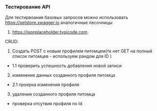### Тестирование  API
Для тестирвоания базовых запросов можно использовать https://petstore.swagger.io
аналогичные песочницы:
1. https://jsonplaceholder.typicode.com.

CRUD:
1. Создать POST с новым профилем питомцем(тк нет GET на полный список питомцев - используем рандом для ID )
* 1.1  проверить успешность добавления новой записи
2. изменение данных созданного профиля питомца
* 2.1  проерка изменения профиля
3. удаление созданного профиля питомца
* проверка отсутвия профиля по  Id

